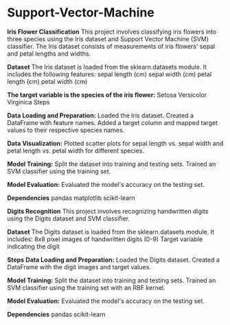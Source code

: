 # Support-Vector-Machine

**Iris Flower Classification**
This project involves classifying iris flowers into three species using the Iris dataset and Support Vector Machine (SVM) classifier. The Iris dataset consists of measurements of iris flowers' sepal and petal lengths and widths.

**Dataset**
The Iris dataset is loaded from the sklearn.datasets module. It includes the following features:
sepal length (cm)
sepal width (cm)
petal length (cm)
petal width (cm)

**The target variable is the species of the iris flower:**
Setosa
Versicolor
Virginica
Steps

**Data Loading and Preparation:**
Loaded the Iris dataset.
Created a DataFrame with feature names.
Added a target column and mapped target values to their respective species names.

**Data Visualization:**
Plotted scatter plots for sepal length vs. sepal width and petal length vs. petal width for different species.

**Model Training:**
Split the dataset into training and testing sets.
Trained an SVM classifier using the training set.

**Model Evaluation:**
Evaluated the model's accuracy on the testing set.

**Dependencies**
pandas
matplotlib
scikit-learn

**Digits Recognition**
This project involves recognizing handwritten digits using the Digits dataset and SVM classifier.

**Dataset**
The Digits dataset is loaded from the sklearn.datasets module. It includes:
8x8 pixel images of handwritten digits (0-9)
Target variable indicating the digit

**Steps**
**Data Loading and Preparation:**
Loaded the Digits dataset.
Created a DataFrame with the digit images and target values.

**Model Training:**
Split the dataset into training and testing sets.
Trained an SVM classifier using the training set with an RBF kernel.

**Model Evaluation:**
Evaluated the model's accuracy on the testing set.

**Dependencies**
pandas
scikit-learn
